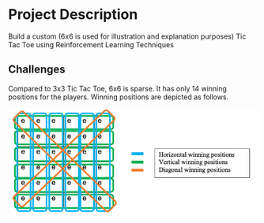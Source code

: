 # Project Description
Build a custom (6x6 is used for illustration and explanation purposes) Tic Tac Toe using Reinforcement Learning Techniques

## Challenges
Compared to 3x3 Tic Tac Toe, 6x6 is sparse. It has only 14 winning positions for the players. Winning positions are depicted as follows.

<div style="text-align:center"><img src="images/photo1.png"></div>
